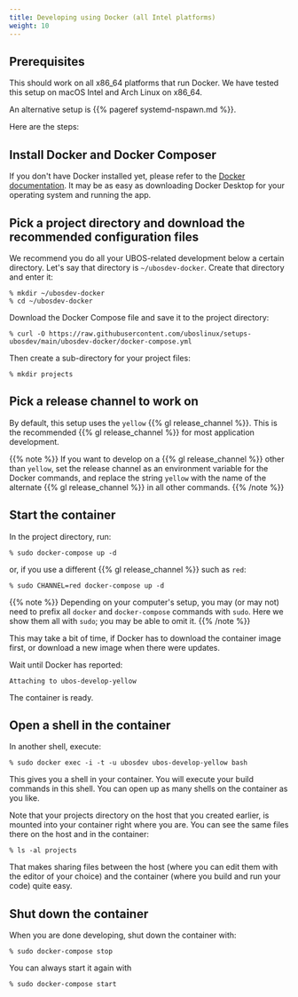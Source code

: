 ```yaml
---
title: Developing using Docker (all Intel platforms)
weight: 10
---
```


## Prerequisites

This should work on all x86_64 platforms that run Docker. We have tested this
setup on macOS Intel and Arch Linux on x86_64.

An alternative setup is {{% pageref systemd-nspawn.md %}}.

Here are the steps:

## Install Docker and Docker Composer

If you don't have Docker installed yet, please refer to the
[Docker documentation](https://www.docker.com/get-started). It may be
as easy as downloading Docker Desktop for your operating system and running
the app.

## Pick a project directory and download the recommended configuration files

We recommend you do all your UBOS-related development below a certain directory.
Let's say that directory is ``~/ubosdev-docker``. Create that directory and enter
it:

```
% mkdir ~/ubosdev-docker
% cd ~/ubosdev-docker
```

Download the Docker Compose file and save it to the project directory:

```
% curl -O https://raw.githubusercontent.com/uboslinux/setups-ubosdev/main/ubosdev-docker/docker-compose.yml
```

Then create a sub-directory for your project files:

```
% mkdir projects
```

## Pick a release channel to work on

By default, this setup uses the `yellow` {{% gl release_channel %}}.
This is the recommended {{% gl release_channel %}} for most application development.

{{% note %}}
If you want to develop on a {{% gl release_channel %}} other than `yellow`,
set the release channel as an environment variable for the Docker commands,
and replace the string `yellow` with the name of the alternate {{% gl release_channel %}}
in all other commands.
{{% /note %}}

## Start the container

In the project directory, run:

```
% sudo docker-compose up -d
```
or, if you use a different {{% gl release_channel %}} such as `red`:
```
% sudo CHANNEL=red docker-compose up -d
```

{{% note %}}
Depending on your computer's setup, you may (or may not) need to prefix
all ``docker`` and ``docker-compose`` commands with ``sudo``. Here we
show them all with ``sudo``; you may be able to omit it.
{{% /note %}}

This may take a bit of time, if Docker has to download the container image
first, or download a new image when there were updates.

Wait until Docker has reported:

```
Attaching to ubos-develop-yellow
```

The container is ready.

## Open a shell in the container

In another shell, execute:

```
% sudo docker exec -i -t -u ubosdev ubos-develop-yellow bash
```

This gives you a shell in your container. You will execute your build
commands in this shell. You can open up as many shells on the container
as you like.

Note that your projects directory on the host that you created earlier,
is mounted into your container right where you are. You can see the same
files there on the host and in the container:

```
% ls -al projects
```

That makes sharing files between the host (where you can edit them with
the editor of your choice) and the container (where you build and run your
code) quite easy.

## Shut down the container

When you are done developing, shut down the container with:

```
% sudo docker-compose stop
```
You can always start it again with
```
% sudo docker-compose start
```
